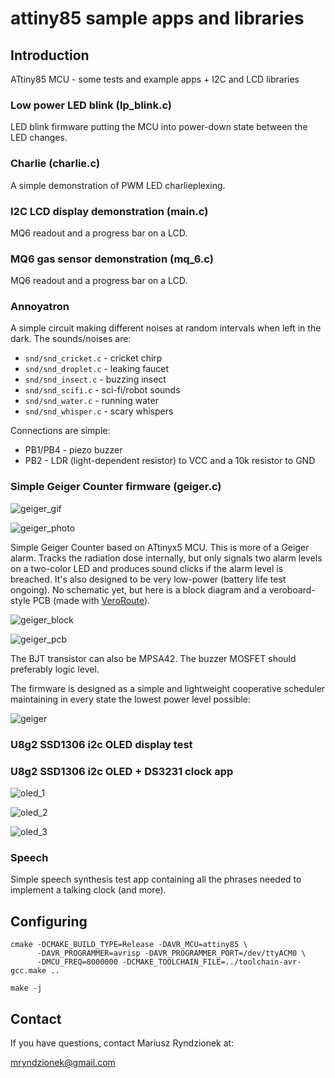 attiny85 sample apps and libraries
==================================

Introduction
------------

ATtiny85 MCU - some tests and example apps + I2C and LCD libraries

### Low power LED blink (lp_blink.c)

LED blink firmware putting the MCU into power-down state
between the LED changes.

### Charlie (charlie.c)

A simple demonstration of PWM LED charlieplexing.

### I2C LCD display demonstration (main.c)

MQ6 readout and a progress bar on a LCD. 

### MQ6 gas sensor demonstration (mq_6.c)

MQ6 readout and a progress bar on a LCD. 

### Annoyatron

A simple circuit making different noises at random
intervals when left in the dark. The sounds/noises are:

 - `snd/snd_cricket.c` - cricket chirp
 - `snd/snd_droplet.c` - leaking faucet
 - `snd/snd_insect.c` - buzzing insect
 - `snd/snd_scifi.c` - sci-fi/robot sounds
 - `snd/snd_water.c` - running water
 - `snd/snd_whisper.c` - scary whispers

Connections are simple:
 - PB1/PB4 - piezo buzzer
 - PB2 - LDR (light-dependent resistor) to VCC and a 10k resistor to GND


### Simple Geiger Counter firmware (geiger.c)

![geiger_gif](design/geiger.gif)

![geiger_photo](design/geiger_photo.png)

Simple Geiger Counter based on ATtinyx5 MCU.
This is more of a Geiger alarm.
Tracks the radiation dose internally, but only signals two
alarm levels on a two-color LED and produces sound clicks
if the alarm level is breached. It's also designed to
be very low-power (battery life test ongoing).
No schematic yet, but here is a block diagram
and a veroboard-style PCB (made with [VeroRoute](https://sourceforge.net/projects/veroroute/)).

![geiger_block](design/geiger_block.png)

![geiger_pcb](design/geiger_pcb.png)

The BJT transistor can also be MPSA42.
The buzzer MOSFET should preferably logic level.

The firmware is designed as a simple and lightweight
cooperative scheduler maintaining in every state
the lowest power level possible: 

![geiger](design/geiger.png)

### U8g2 SSD1306 i2c OLED display test

### U8g2 SSD1306 i2c OLED + DS3231 clock app

![oled_1](images/oled_1.png)

![oled_2](images/oled_2.png)

![oled_3](images/oled_3.png)


### Speech

Simple speech synthesis test app containing all the phrases needed
to implement a talking clock (and more).

Configuring
-----------

```
cmake -DCMAKE_BUILD_TYPE=Release -DAVR_MCU=attiny85 \
      -DAVR_PROGRAMMER=avrisp -DAVR_PROGRAMMER_PORT=/dev/ttyACM0 \
      -DMCU_FREQ=8000000 -DCMAKE_TOOLCHAIN_FILE=../toolchain-avr-gcc.make ..

make -j
```


Contact
-------
If you have questions, contact Mariusz Ryndzionek at:

<mryndzionek@gmail.com>
